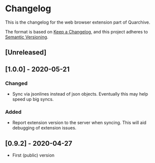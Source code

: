 # Changelog

This is the changelog for the web browser extension part of Quarchive.

The format is based on [Keep a Changelog](https://keepachangelog.com/en/1.0.0/),
and this project adheres to [Semantic Versioning](https://semver.org/spec/v2.0.0.html).

## [Unreleased]

## [1.0.0] - 2020-05-21
### Changed

- Sync via jsonlines instead of json objects.  Eventually this may help speed up big syncs.

### Added

- Report extension version to the server when syncing.  This will aid debugging of extension issues.

## [0.9.2] - 2020-04-27

- First (public) version
